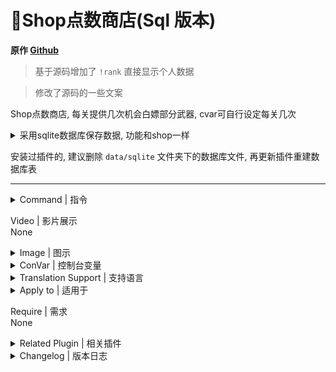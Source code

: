 # 📌Shop点数商店(Sql 版本)

**原作 [Github](https://github.com/NanakaNeko/l4d2_plugins_coop/blob/main/scripting/shop.sp "Github")**

> 基于源码增加了 `!rank` 直接显示个人数据

> 修改了源码的一些文案

Shop点数商店, 每关提供几次机会白嫖部分武器, cvar可自行设定每关几次

<details><summary>采用sqlite数据库保存数据, 功能和shop一样</summary>

> 在某些情况下会丢失数据, 例如服务器与steam通信不好, 玩家在某些情况下闪退等
>
> 想要良好的游戏数据统计建议使用MySQL数据库
>
> 本插件数据统计仅仅是图一乐, 不要细究
</details>

安装过插件的, 建议删除 `data/sqlite` 文件夹下的数据库文件, 再更新插件重建数据库表

---
<details><summary>Command | 指令</summary>

|指令|效果|权限|
|-|-|-|
|`!shop`|商店总开关|Admin|
|`!b` \ `!buy` \ `!rpg`|商店菜单|Console|
|`!rank`|个人数据|Console|
|`!tp`|传送菜单|Console|
|`!ammo`|补充子弹|Console|
|`!pen`|快速随机一把单喷|Console|
|`!chr`|快速选铁喷|Console|
|`!pum`|快速选木喷|Console|
|`!smg`|快速选smg|Console|
|`!uzi`|快速选uzi|Console|
|`!pilll`|快速买药|Console|
</details>

Video | 影片展示
<br>None

<details><summary>Image | 图示</summary>

![shop.smx](imgs/01.png) ![shop.smx](imgs/02.png)
</details>

<details><summary>ConVar | 控制台变量</summary>

cfg/sourcemod/l4dinfectedbots.cfg
```sourcepawn
// 救援通关获得的点数
// Default: "2"
// Minimum: "0.000000"
l4d2_get_point "5"

// 击杀坦克或者女巫获得的点数
// Default: "1"
// Minimum: "0.000000"
l4d2_get_point_kill "2"

// 补充子弹的最小间隔时间,小于0.0关闭功能
// Default: "180.0"
l4d2_give_ammo_time "180.0"

// 获取点数上限
// Default: "5"
// Minimum: "0.000000"
l4d2_max_point "20"

// 玩家每回合传送使用次数.
// Default: "2"
// Minimum: "0.000000"
l4d2_max_transmit "2"

// 医疗物品购买开关 开:1 关:0
// Default: "1"
// Minimum: "0.000000"
// Maximum: "1.000000"
l4d2_medical_enable "1"

// 玩家死亡后是否重置白嫖武器次数 开:1 关:0
// Default: "0"
// Minimum: "0.000000"
// Maximum: "1.000000"
l4d2_reset_buy "0"

// 商店开关 开:0 关:1
// Default: "0"
// Minimum: "0.000000"
// Maximum: "1.000000"
l4d2_shop_disable "0"

// 传送开关 开:1 关:0
// Default: "1"
// Minimum: "0.000000"
// Maximum: "1.000000"
l4d2_transmit_enable "1"

// 每关单人可用白嫖武器上限
// Default: "2"
// Minimum: "0.000000"
l4d2_weapon_number "2"
```
</details>

<details><summary>Translation Support | 支持语言</summary>

```
简体中文
```
</details>

<details><summary>Apply to | 适用于</summary>

```php
L4D2
```
</details>

Require | 需求
<br>None

<details><summary>Related Plugin | 相关插件</summary>

1. [Shop点数商店(Lite 版本)](https://github.com/GJKen/L4d2_plugins/edit/main/%E5%8F%AF%E9%80%89-Shop%E7%82%B9%E6%95%B0%E5%95%86%E5%BA%97(Lite%E7%89%88%E6%9C%AC)(2.2)(NanakaNeko))
</details>

<details><summary>Changelog | 版本日志</summary>

- 1.1.1 > 重构代码, 数据库增加点数, 救援关通关加1点, 增加医疗物品和投掷物品的购买

- 1.1.3 > 增加死亡重置次数开关, 增加医疗物品购买上限, 提供设置获取点数cvar

- 1.2.0 > 增加击杀坦克和女巫获取点数

- 1.2.2 > 增加传送菜单

- 1.2.7 > 投掷修改为杂项, 增加激光瞄准

- 1.3.1 > 杂项增加子弹补充

- 1.3.2 > 增加快捷买药, 随机单喷

- 1.3.4 > 增加inc文件提供其他插件支持, 个人信息面板, 显示累计得分, 击杀僵尸、特感、坦克、女巫数量

- 1.3.6 > 增加爆头率、累计黑枪

- 1.3.8 > 新增服务器游玩时长统计
</details>